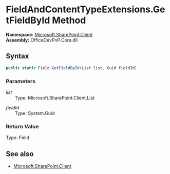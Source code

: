 # FieldAndContentTypeExtensions.GetFieldById Method  
  

**Namespace:** [Microsoft.SharePoint.Client](Microsoft.SharePoint.Client.md)  
**Assembly:** OfficeDevPnP.Core.dll  
## Syntax
```C#
public static Field GetFieldById(List list, Guid fieldId)
```
### Parameters
*list*  
&emsp;&emsp;Type: Microsoft.SharePoint.Client.List  

*fieldId*  
&emsp;&emsp;Type: System.Guid  

### Return Value
Type: Field  

## See also
- [Microsoft.SharePoint.Client](Microsoft.SharePoint.Client.md)
